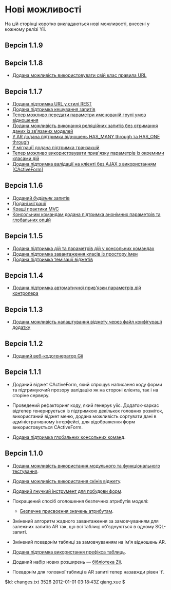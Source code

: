 Нові можливості
===============

На цій сторінці коротко викладаються нові можливості, внесені у кожному релізі Yii.

Версія 1.1.9
------------

Версія 1.1.8
------------
 * [Додана можливість використовувати свій клас правила URL](/doc/guide/topics.url#using-custom-url-rule-classes)

Версія 1.1.7
------------
 * [Додана підтримка URL у стилі REST](/doc/guide/topics.url#user-friendly-urls)
 * [Додана підтримка кешування запитів](/doc/guide/caching.data#query-caching)
 * [Тепер можливо передати параметри именованій групі умов відношення](/doc/guide/database.arr#relational-query-with-named-scopes)
 * [Додана можливість виконання реляційних запитів без отримання даних із зв'язаних моделей](/doc/guide/database.arr#performing-relational-query-without-getting-related-models)
 * [У AR додана підтримка відношень HAS_MANY through та HAS_ONE through](/doc/guide/database.arr#relational-query-with-through)
 * [У міграції додана підтримка транзакцій](/doc/guide/database.migration#transactional-migrations)
 * [Тепер можливо використовувати прив'язку параметрів із окремими класами дій](/doc/guide/basics.controller#action-parameter-binding)
 * [Додана підтримка валідації на клієнті без AJAX з використанням [CActiveForm]](CActiveForm)

Версія 1.1.6
------------
 * [Доданий *будівник* запитів](/doc/guide/database.query-builder)
 * [Додані міграції](/doc/guide/database.migration)
 * [Кращі практики MVC](/doc/guide/basics.best-practices)
 * [Консольним командам додана підтримка анонімних параметрів та глобальних опцій](/doc/guide/topics.console)

Версія 1.1.5
------------

 * [Додана підтримка дій та параметрів дій у консольних командах](/doc/guide/topics.console)
 * [Додана підтримка завантаження класів із простору імен](/doc/guide/basics.namespace)
 * [Додана підтримка темізації віджетів](/doc/guide/topics.theming#theming-widget-views)

Версія 1.1.4
------------

 * [Додана підтримка автоматичної прив'язки параметрів дій контролера](/doc/guide/basics.controller#action-parameters)

Версія 1.1.3
------------

 * [Додана можливість налаштування віджету через файл конфігурації додатку](/doc/guide/topics.theming#customizing-widgets-globally)

Версія 1.1.2
------------

 * [Доданий веб-кодогенератор Gii](/doc/guide/topics.gii)

Версія 1.1.1
------------

 * Доданий віджет CActiveForm, який спрощує написання коду форми та підтримуючий
 прозору валідацію як на стороні клієнта, так і на сторіне серверу.

 * Проведений рефакторинг коду, який генерує yiic. Додаток-каркас відтепер
 генерирується із підтримкою декількох головних розміток, використаний віджет меню,
 додана можливість сортувати дані в адміністративному інтерфейсі, для
 відображення форм використовується CActiveForm.

 * [Додана підтримка глобальних консольних команд](/doc/guide/topics.console).

Версія 1.1.0
------------

 * [Додана можливість використання модульного та функціонального тестування](/doc/guide/test.overview).

 * [Додана можливість використання скінів віджету](/doc/guide/topics.theming#skin).

 * [Доданий гнучкий інструмент для побудови форм](/doc/guide/form.builder).

 * Покращений спосіб оголошення безпечних атрибутів моделі:
	 - [Безпечне присвоєння значень атрибутам](/doc/guide/form.model#securing-attribute-assignments).

 * Змінений алгоритм жадного завантаження за замовчуванням для залежних запитів AR так,
   що всі таблиці об'єднуються в одному SQL-запиті.

 * Змінений псевдонім таблиці за замовчуванням на ім'я відношень AR.

 * [Додана підтримка використання префікса таблиць](/doc/guide/database.dao#using-table-prefix).

 * Доданий набір нових розширень — [бібліотека Zii](http://code.google.com/p/zii/).

 * Псевдонім для головної таблиці в AR запиті тепер назавжди рівен 't'.

<div class="revision">$Id: changes.txt 3526 2012-01-01 03:18:43Z qiang.xue $</div>